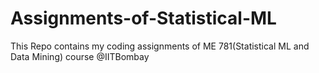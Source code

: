 # Assignments-of-Statistical-ML
This Repo contains my coding assignments of ME 781(Statistical ML and Data Mining) course @IITBombay
